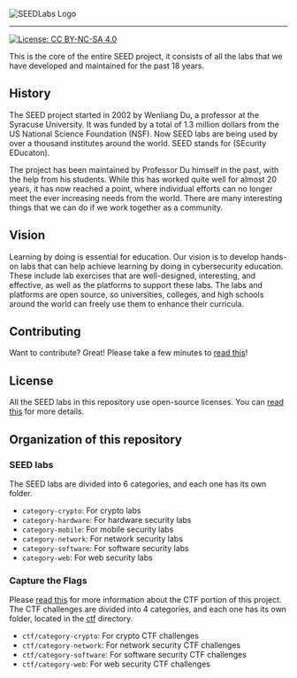 ![SEEDLabs Logo](https://seedsecuritylabs.org/assets/images/seed_labs_b.png)

---

[![License: CC BY-NC-SA 4.0](https://img.shields.io/badge/License-CC%20BY--NC--SA%204.0-lightgrey.svg)](https://creativecommons.org/licenses/by-nc-sa/4.0/)

This is the core of the entire SEED project, it consists
of all the labs that we have developed and maintained
for the past 18 years.


## History

The SEED project started in 2002 by Wenliang Du, a professor at the Syracuse
University. It was funded by a total of 1.3 million dollars from the US
National Science Foundation (NSF). Now SEED labs are being used by over a
thousand institutes around the world. SEED stands for (SEcurity EDucaton).

The project has been maintained by Professor Du himself in the past, with the help
from his students. While this has worked quite well for almost 20 years,
it has now reached a point, where individual efforts can no longer meet
the ever increasing needs from the world. There are many interesting things
that we can do if we work together as a community.

## Vision

Learning by doing is essential for education.
Our vision is to develop hands-on labs that can help achieve
learning by doing in cybersecurity education.
These include lab exercises that are well-designed, interesting, and effective,
as well as the platforms to support these labs.
The labs and platforms are open source, so universities,
colleges, and high schools around the world
can freely use them to enhance their curricula.


## Contributing

Want to contribute? Great! Please take a few minutes to
[read this](CONTRIBUTING.md)!


## License

All the SEED labs in this repository use open-source licenses.
You can [read this](LICENSE.md) for more details.


## Organization of this repository

### SEED labs

The SEED labs are divided into 6 categories, and each one has its own folder.

- ```category-crypto```:     For crypto labs
- ```category-hardware```:   For hardware security labs
- ```category-mobile```:     For mobile security labs
- ```category-network```:    For network security labs
- ```category-software```:   For software security labs
- ```category-web```:        For web security labs

### Capture the Flags

Please [read this](./ctf/README.md) for more information about the CTF portion of this
project. The CTF challenges are divided into 4 categories, and each one has its
own folder, located in the [ctf](./ctf/) directory.

- ```ctf/category-crypto```:     For crypto CTF challenges
- ```ctf/category-network```:    For network security CTF challenges
- ```ctf/category-software```:   For software security CTF challenges
- ```ctf/category-web```:        For web security CTF challenges

